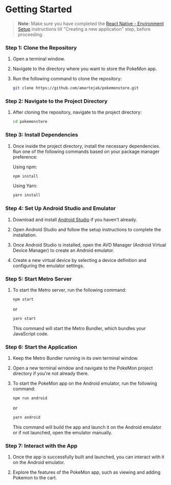 # Getting Started

>**Note**: Make sure you have completed the [React Native - Environment Setup](https://reactnative.dev/docs/environment-setup) instructions till "Creating a new application" step, before proceeding.

### Step 1: Clone the Repository

1. Open a terminal window.

2. Navigate to the directory where you want to store the PokeMon app.

3. Run the following command to clone the repository:

   ```bash
   git clone https://github.com/amartejak/pokemonstore.git
   ```

### Step 2: Navigate to the Project Directory

1. After cloning the repository, navigate to the project directory:

   ```bash
   cd pokemonstore
   ```

### Step 3: Install Dependencies

1. Once inside the project directory, install the necessary dependencies. Run one of the following commands based on your package manager preference:

   Using npm:

   ```bash
   npm install
   ```

   Using Yarn:

   ```bash
   yarn install
   ```

### Step 4: Set Up Android Studio and Emulator

1. Download and install [Android Studio](https://developer.android.com/studio) if you haven't already.

2. Open Android Studio and follow the setup instructions to complete the installation.

3. Once Android Studio is installed, open the AVD Manager (Android Virtual Device Manager) to create an Android emulator.

4. Create a new virtual device by selecting a device definition and configuring the emulator settings.

### Step 5: Start Metro Server

1. To start the Metro server, run the following command:

   ```bash
   npm start
   ```

   or

   ```bash
   yarn start
   ```

   This command will start the Metro Bundler, which bundles your JavaScript code.

### Step 6: Start the Application

1. Keep the Metro Bundler running in its own terminal window.

2. Open a new terminal window and navigate to the PokeMon project directory if you're not already there.

3. To start the PokeMon app on the Android emulator, run the following command:

   ```bash
   npm run android
   ```

   or

   ```bash
   yarn android
   ```

   This command will build the app and launch it on the Android emulator or if not launched, open the emulator manually.

### Step 7: Interact with the App

1. Once the app is successfully built and launched, you can interact with it on the Android emulator.

2. Explore the features of the PokeMon app, such as viewing and adding Pokemon to the cart.